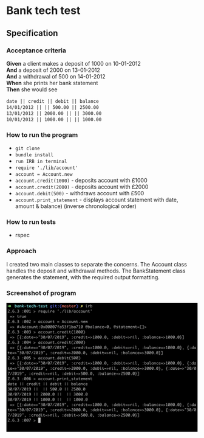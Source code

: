# Bank tech test


## Specification

### Acceptance criteria

**Given** a client makes a deposit of 1000 on 10-01-2012  
**And** a deposit of 2000 on 13-01-2012  
**And** a withdrawal of 500 on 14-01-2012  
**When** she prints her bank statement  
**Then** she would see

```
date || credit || debit || balance
14/01/2012 || || 500.00 || 2500.00
13/01/2012 || 2000.00 || || 3000.00
10/01/2012 || 1000.00 || || 1000.00
```
### How to run the program


* `git clone`
* `bundle install`
* `run IRB in terminal`
* `require './lib/account'`
* `account = Account.new`
* `account.credit(1000)` - deposits account with £1000
* `account.credit(2000)` - deposits account with £2000
* `account.debit(500)` - withdraws account with £500
* `account.print_statement` - displays account statement with date, amount & balance) (inverse chronological order)

### How to run tests

* rspec

### Approach

I created two main classes to separate the concerns. The Account class handles the deposit and withdrawal methods. The BankStatement class generates the statement, with the required output formatting.

### Screenshot of program
![alt text](screenshot/bankscreenshot.png?raw=true"screenshot")

